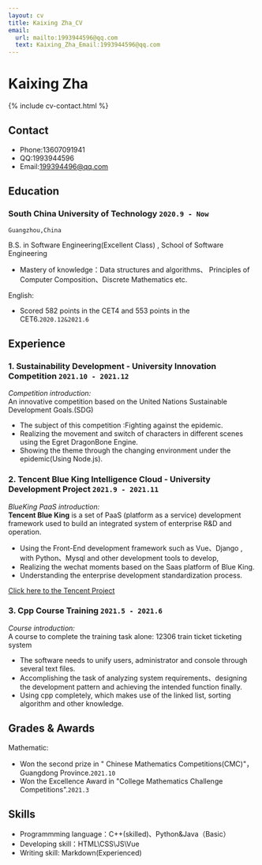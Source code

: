 ```yaml
---
layout: cv
title: Kaixing Zha_CV
email:
  url: mailto:1993944596@qq.com
  text: Kaixing_Zha_Email:1993944596@qq.com
---
```


# Kaixing Zha

<!--
include contact information from the front matter
Supported arguments:
    - homepage: url, text
    - phone
    - email
-->

{% include cv-contact.html %}

## Contact
- Phone:13607091941
- QQ:1993944596
- Email:199394496@qq.com

## Education


### **South China University of Technology** `2020.9 - Now`

```
Guangzhou,China
```
B.S. in Software Engineering(Excellent Class) , School of Software Engineering

- Mastery of knowledge：Data structures and algorithms、 Principles of Computer Composition、Discrete Mathematics etc.

English:
- Scored 582 points in the CET4 and 553 points in the CET6.`2020.12&2021.6`

## Experience

### **1. Sustainability Development - University Innovation Competition** `2021.10 - 2021.12`

_Competition introduction:_<br>
An innovative competition based on the United Nations Sustainable Development Goals.(SDG)

- The subject of this competition :Fighting against the epidemic.
- Realizing the movement and switch of characters in different scenes using the Egret DragonBone Engine.
- Showing the theme through the changing environment under the epidemic(Using Node.js).

### **2. Tencent Blue King Intelligence Cloud - University Development Project** `2021.9 - 2021.11`

_BlueKing PaaS introduction:_<br>
**Tencent Blue King** is a set of PaaS (platform as a service) development framework used to build an integrated system of enterprise R&D and operation.
- Using the Front-End development framework such as Vue、Django , with Python、Mysql and other development tools to develop, 
- Realizing the wechat moments based on the Saas platform of Blue King. 
- Understanding the enterprise development standardization process.

[Click here to the Tencent Project](https://gitee.com/Leon_Zha/bk_wechat_demo)

### **3. Cpp Course Training** `2021.5 - 2021.6`

_Course introduction:_<br>
A course to complete the training task alone: 12306 train ticket ticketing system

- The software needs to unify users, administrator and console through several text files.  
- Accomplishing the task of analyzing system requirements、designing the development pattern and achieving the intended function finally.
- Using cpp completely, which makes use of the linked list, sorting algorithm and other knowledge.


## Grades & Awards

Mathematic:
- Won the second prize in " Chinese Mathematics Competitions(CMC)"，Guangdong Province.`2021.10 `
- Won the Excellence Award in "College Mathematics Challenge Competitions".`2021.3 `

## Skills

- Programmming language：C++(skilled)、Python&Java（Basic）
- Developing skill：HTML\CSS\JS\Vue
- Writing skill: Markdown(Experienced)

<!-- ### Footer

Last updated: May 2013 -->
